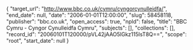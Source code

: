 {
  "target_url": "http://www.bbc.co.uk/cymru/cyngorcynulleidfa/", 
  "end_date": null, 
  "date": "2006-01-01T12:00:00", 
  "slug": 58458118, 
  "publisher": "bbc.co.uk", 
  "open_access": true, 
  "npld": false, 
  "title": "BBC Cymru - Cyngor Cynulleidfa Cymru", 
  "subjects": [], 
  "collections": [], 
  "record_id": "20060101T120000/pVL42jAAO5lGkz115IsT8Q==", 
  "scope": "root", 
  "start_date": null
}

